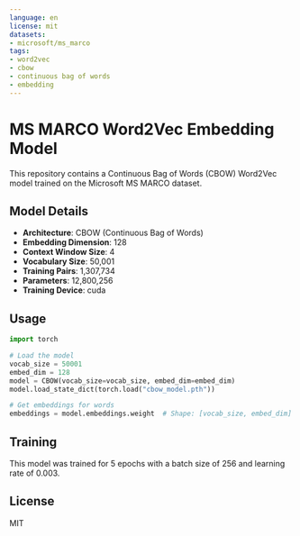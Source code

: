 ```yaml
---
language: en
license: mit
datasets:
- microsoft/ms_marco
tags:
- word2vec
- cbow
- continuous bag of words
- embedding
---
```


# MS MARCO Word2Vec Embedding Model

This repository contains a Continuous Bag of Words (CBOW) Word2Vec model trained on the Microsoft MS MARCO dataset.

## Model Details

- **Architecture**: CBOW (Continuous Bag of Words)
- **Embedding Dimension**: 128
- **Context Window Size**: 4
- **Vocabulary Size**: 50,001
- **Training Pairs**: 1,307,734
- **Parameters**: 12,800,256
- **Training Device**: cuda

## Usage

```python
import torch

# Load the model
vocab_size = 50001
embed_dim = 128
model = CBOW(vocab_size=vocab_size, embed_dim=embed_dim)
model.load_state_dict(torch.load("cbow_model.pth"))

# Get embeddings for words
embeddings = model.embeddings.weight  # Shape: [vocab_size, embed_dim]
```

## Training

This model was trained for 5 epochs with a batch size of 256 and learning rate of 0.003.

## License

MIT
